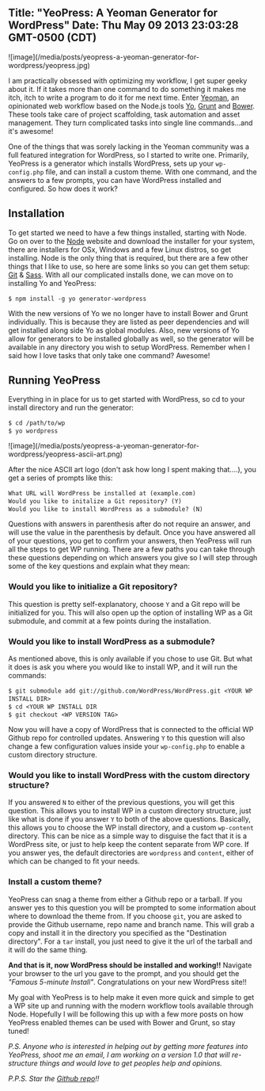 Title: "YeoPress: A Yeoman Generator for WordPress"
Date: Thu May 09 2013 23:03:28 GMT-0500 (CDT)
---

<div class="media-right large">![image](/media/posts/yeopress-a-yeoman-generator-for-wordpress/yeopress.jpg)</div>

I am practically obsessed with optimizing my workflow, I get super geeky about it.  If it takes more than one command to do something it makes me itch, itch to write a program to do it for me next time.  Enter [Yeoman](http://yeoman.io/), an opinionated web workflow based on the Node.js tools [Yo](https://github.com/yeoman/yo), [Grunt](http://gruntjs.com/) and [Bower](https://github.com/bower/bower).  These tools take care of project scaffolding, task automation and asset management.  They turn complicated tasks into single line commands...and it's awesome!

One of the things that was sorely lacking in the Yeoman community was a full featured integration for WordPress, so I started to write one.  Primarily, YeoPress is a generator which installs WordPress, sets up your `wp-config.php` file, and can install a custom theme.  With one command, and the answers to a few prompts, you can have WordPress installed and configured.  So how does it work?

## Installation

To get started we need to have a few things installed, starting with Node.  Go on over to the [Node](http://nodejs.org/) website and download the installer for your system, there are installers for OSx, Windows and a few Linux distros, so get installing.  Node is the only thing that is required, but there are a few other things that I like to use, so here are some links so you can get them setup: [Git](http://git-scm.com/downloads) & [Sass](http://sass-lang.com/tutorial.html).  With all our complicated installs done, we can move on to installing Yo and YeoPress:

    $ npm install -g yo generator-wordpress

With the new versions of Yo we no longer have to install Bower and Grunt individually. This is because they are listed as peer dependencies and will get installed along side Yo as global modules.  Also, new versions of Yo allow for generators to be installed globally as well, so the generator will be available in any directory you wish to setup WordPress.  Remember when I said how I love tasks that only take one command?  Awesome!

## Running YeoPress

Everything in in place for us to get started with WordPress, so cd to your install directory and run the generator:

    $ cd /path/to/wp
	$ yo wordpress

<div class="media-right">![image](/media/posts/yeopress-a-yeoman-generator-for-wordpress/yeopress-ascii-art.png)</div>

After the nice ASCII art logo (don't ask how long I spent making that....), you get a series of prompts like this:

    What URL will WordPress be installed at (example.com)
    Would you like to initalize a Git repository? (Y)
    Would you like to install WordPress as a submodule? (N)

Questions with answers in parenthesis after do not require an answer, and will use the value in the parenthesis by default.  Once you have answered all of your questions, you get to confirm your answers, then YeoPress will run all the steps to get WP running.  There are a few paths you can take through these questions depending on which answers you give so I will step through some of the key questions and explain what they mean:

### Would you like to initialize a Git repository?

This question is pretty self-explanatory, choose `Y` and a Git repo will be initialized for you.  This will also open up the option of installing WP as a Git submodule, and commit at a few points during the installation.

### Would you like to install WordPress as a submodule?

As mentioned above, this is only available if you chose to use Git.  But what it does is ask you where you would like to install WP, and it will run the commands:

    $ git submodule add git://github.com/WordPress/WordPress.git <YOUR WP INSTALL DIR>
	$ cd <YOUR WP INSTALL DIR
	$ git checkout <WP VERSION TAG>

Now you will have a copy of WordPress that is connected to the official WP Github repo for controlled updates.  Answering `Y` to this question will also change a few configuration values inside your `wp-config.php` to enable a custom directory structure.

### Would you like to install WordPress with the custom directory structure?

If you answered `N` to either of the previous questions, you will get this question.  This allows you to install WP in a custom directory structure, just like what is done if you answer `Y` to both of the above questions.  Basically, this allows you to choose the WP install directory, and a custom `wp-content` directory.  This can be nice as a simple way to disguise the fact that it is a WordPress site, or just to help keep the content separate from WP core.  If you answer yes, the default directories are `wordpress` and `content`, either of which can be changed to fit your needs.

### Install a custom theme?

YeoPress can snag a theme from either a Github repo or a tarball.  If you answer yes to this question you will be prompted to some information about where to download the theme from.  If you choose `git`, you are asked to provide the Github username, repo name and branch name.  This will grab a copy and install it in the directory you specified as the "Destination directory".  For a `tar` install, you just need to give it the url of the tarball and it will do the same thing.

**And that is it, now WordPress should be installed and working!!**  Navigate your browser to the url you gave to the prompt, and you should get the *"Famous 5-minute Install"*.  Congratulations on your new WordPress site!!

My goal with YeoPress is to help make it even more quick and simple to get a WP site up and running with the modern workflow tools available through Node.  Hopefully I will be following this up with a few more posts on how YeoPress enabled themes can be used with Bower and Grunt, so stay tuned!

*P.S. Anyone who is interested in helping out by getting more features into YeoPress, shoot me an email, I am working on a version 1.0 that will re-structure things and would love to get peoples help and opinions.*

*P.P.S. Star the [Github repo](https://github.com/wesleytodd/YeoPress)!!*
